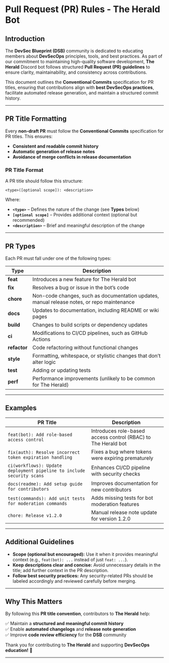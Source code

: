 # Pull Request (PR) Rules - The Herald Bot

## Introduction

The **DevSec Blueprint (DSB)** community is dedicated to educating members about **DevSecOps** principles, tools, and best practices. As part of our commitment to maintaining high-quality software development, **The Herald** Discord bot follows structured **Pull Request (PR) guidelines** to ensure clarity, maintainability, and consistency across contributions.

This document outlines the **Conventional Commits** specification for PR titles, ensuring that contributions align with **best DevSecOps practices**, facilitate automated release generation, and maintain a structured commit history.

---

## PR Title Formatting

Every **non-draft PR** must follow the **Conventional Commits** specification for PR titles. This ensures:

- **Consistent and readable commit history**
- **Automatic generation of release notes**
- **Avoidance of merge conflicts in release documentation**

### PR Title Format

A PR title should follow this structure:

```
<type>([optional scope]): <description>
```

Where:

- **`<type>`** – Defines the nature of the change (see **Types** below)
- **`[optional scope]`** – Provides additional context (optional but recommended)
- **`<description>`** – Brief and meaningful description of the change

---

## PR Types

Each PR must fall under one of the following types:

| Type         | Description                                                                                |
| ------------ | ------------------------------------------------------------------------------------------ |
| **feat**     | Introduces a new feature for The Herald bot                                                |
| **fix**      | Resolves a bug or issue in the bot’s code                                                  |
| **chore**    | Non-code changes, such as documentation updates, manual release notes, or repo maintenance |
| **docs**     | Updates to documentation, including README or wiki pages                                   |
| **build**    | Changes to build scripts or dependency updates                                             |
| **ci**       | Modifications to CI/CD pipelines, such as GitHub Actions                                   |
| **refactor** | Code refactoring without functional changes                                                |
| **style**    | Formatting, whitespace, or stylistic changes that don’t alter logic                        |
| **test**     | Adding or updating tests                                                                   |
| **perf**     | Performance improvements (unlikely to be common for The Herald)                            |

---

## Examples

| PR Title                                                              | Description                                                   |
| --------------------------------------------------------------------- | ------------------------------------------------------------- |
| `feat(bot): Add role-based access control`                            | Introduces role-based access control (RBAC) to The Herald bot |
| `fix(auth): Resolve incorrect token expiration handling`              | Fixes a bug where tokens were expiring prematurely            |
| `ci(workflows): Update deployment pipeline to include security scans` | Enhances CI/CD pipeline with security checks                  |
| `docs(readme): Add setup guide for contributors`                      | Improves documentation for new contributors                   |
| `test(commands): Add unit tests for moderation commands`              | Adds missing tests for bot moderation features                |
| `chore: Release v1.2.0`                                               | Manual release note update for version 1.2.0                  |

---

## Additional Guidelines

- **Scope (optional but encouraged):** Use it when it provides meaningful context (e.g., `feat(bot): ...` instead of just `feat: ...`).
- **Keep descriptions clear and concise:** Avoid unnecessary details in the title; add further context in the PR description.
- **Follow best security practices:** Any security-related PRs should be labeled accordingly and reviewed carefully before merging.

---

## Why This Matters

By following this **PR title convention**, contributors to **The Herald** help:

✅ Maintain a **structured and meaningful commit history**  
✅ Enable **automated changelogs** and **release note generation**  
✅ Improve **code review efficiency** for the **DSB** community

Thank you for contributing to **The Herald** and supporting **DevSecOps education!** 🚀

---

